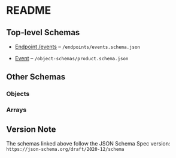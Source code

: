 # README

## Top-level Schemas

*   [Endpoint /events](./events.md "A list of events returned by the /events route in the GroupUp API") – `/endpoints/events.schema.json`

*   [Event](./event.md "An event from the GroupUp API") – `/object-schemas/product.schema.json`

## Other Schemas

### Objects



### Arrays



## Version Note

The schemas linked above follow the JSON Schema Spec version: `https://json-schema.org/draft/2020-12/schema`
